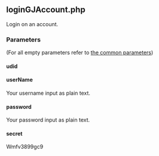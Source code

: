 ## loginGJAccount.php
Login on an account.
### Parameters
(For all empty parameters refer to [the common parameters](../../common_parameters.md))
#### udid
#### userName
Your username input as plain text.
#### password
Your password input as plain text.
#### secret
Wmfv3899gc9
